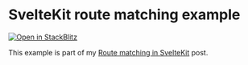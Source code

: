# SvelteKit route matching example

[![Open in StackBlitz](https://developer.stackblitz.com/img/open_in_stackblitz.svg)](https://stackblitz.com/github/maiertech/sveltekit-example-route-matching?file=src/routes/index.svelte)

This example is part of my [Route matching in SvelteKit](https://maier.tech/posts/route-matching-in-sveltekit) post.
